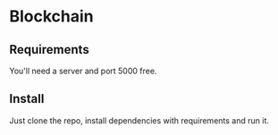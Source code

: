 # Blockchain
## Requirements
You'll need a server and port 5000 free.

## Install
Just clone the repo, install dependencies with requirements and run it.
